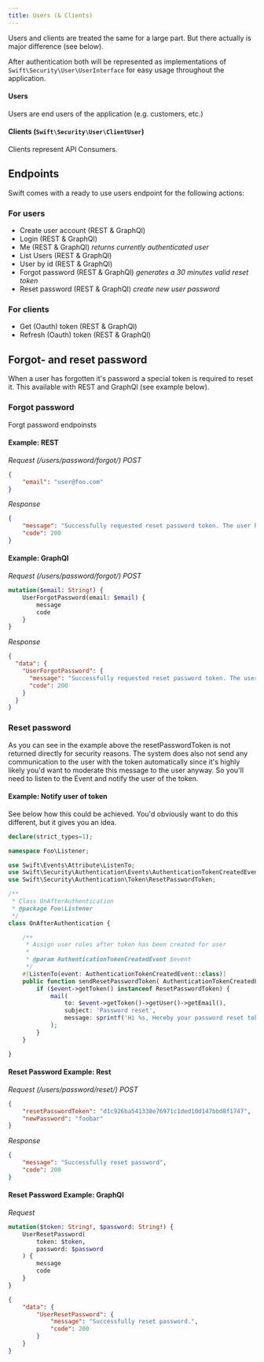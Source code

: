 ```yaml
---
title: Users (& Clients)
---
```


Users and clients are treated the same for a large part. But there actually is major difference (see below).

After authentication both will be represented as implementations of ```Swift\Security\User\UserInterface``` for easy usage throughout the application.

#### Users
Users are end users of the application (e.g. customers, etc.)

#### Clients (`Swift\Security\User\ClientUser`)
Clients represent API Consumers.

## Endpoints
Swift comes with a ready to use users endpoint for the following actions:

### For users
- Create user account (REST & GraphQl)
- Login (REST & GraphQl)
- Me (REST & GraphQl) _returns currently authenticated user_
- List Users (REST & GraphQl)
- User by id (REST & GraphQl)
- Forgot password (REST & GraphQl) _generates a 30 minutes valid reset token_
- Reset password (REST & GraphQl) _create new user password_

### For clients
- Get (Oauth) token (REST & GraphQl)
- Refresh (Oauth) token (REST & GraphQl)

## Forgot- and reset password
When a user has forgotten it's password a special token is required to reset it. This available with REST and GraphQl (see example below).

### Forgot password
Forgt password endpoinsts
#### Example: REST
_Request (/users/password/forgot/) POST_
```json
{
    "email": "user@foo.com"
}
```
_Response_
```json
{
    "message": "Successfully requested reset password token. The user has been notified.",
    "code": 200
}
```

#### Example: GraphQl
_Request (/users/password/forgot/) POST_
```graphql
mutation($email: String!) {
    UserForgotPassword(email: $email) {
        message
        code
    }
}
```
_Response_
```json
{
  "data": {
    "UserForgotPassword": {
      "message": "Successfully requested reset password token. The user has been notified.",
      "code": 200
    }
  }
}
```

### Reset password
As you can see in the example above the resetPasswordToken is not returned directly for security reasons. The system does also not send any communication to the user with the token automatically since it's highly likely you'd want to moderate this message to the user anyway. So you'll need to listen to the Event and notify the user of the token.

#### Example: Notify user of token
See below how this could be achieved. You'd obviously want to do this different, but it gives you an idea.
```php
declare(strict_types=1);

namespace Foo\Listener;

use Swift\Events\Attribute\ListenTo;
use Swift\Security\Authentication\Events\AuthenticationTokenCreatedEvent;
use Swift\Security\Authentication\Token\ResetPasswordToken;

/**
 * Class OnAfterAuthentication
 * @package Foo\Listener
 */
class OnAfterAuthentication {

    /**
     * Assign user roles after token has been created for user
     *
     * @param AuthenticationTokenCreatedEvent $event
     */
    #[ListenTo(event: AuthenticationTokenCreatedEvent::class)]
    public function sendResetPasswordToken( AuthenticationTokenCreatedEvent $event ): void {
        if ($event->getToken() instanceof ResetPasswordToken) {
            mail(
                to: $event->getToken()->getUser()->getEmail(),
                subject: 'Password reset',
                message: sprintf('Hi %s, Hereby your password reset token: %s.', $event->getToken()->getUser()->getFullName(), $event->getToken()->getTokenString())
            );
        }
    }

}
```

#### Reset Password Example: Rest
_Request (/users/password/reset/) POST_
```json
{
    "resetPasswordToken": "d1c926ba541338e76971c1ded10d147bbd8f1747",
    "newPassword": "foobar"
}
```
_Response_
```json
{
    "message": "Successfully reset password",
    "code": 200
}
```

#### Reset Password Example: GraphQl
_Request_
```graphql
mutation($token: String!, $password: String!) {
    UserResetPassword(
        token: $token,
        password: $password
    ) {
        message
        code
    }
}
```
```json
{
    "data": {
        "UserResetPassword": {
            "message": "Successfully reset password.",
            "code": 200
        }
    }
}
```

